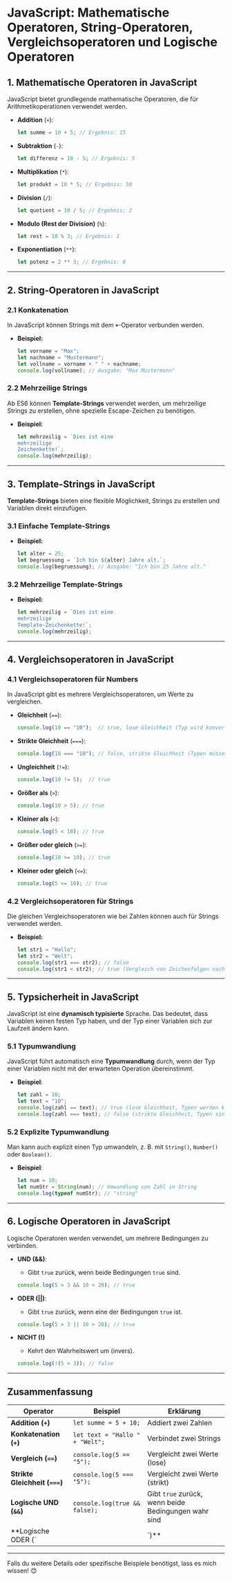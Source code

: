 
# JavaScript: Mathematische Operatoren, String-Operatoren, Vergleichsoperatoren und Logische Operatoren

## **1. Mathematische Operatoren in JavaScript**

JavaScript bietet grundlegende mathematische Operatoren, die für Arithmetikoperationen verwendet werden.

- **Addition** (`+`):
  ```javascript
  let summe = 10 + 5; // Ergebnis: 15
  ```

- **Subtraktion** (`-`):
  ```javascript
  let differenz = 10 - 5; // Ergebnis: 5
  ```

- **Multiplikation** (`*`):
  ```javascript
  let produkt = 10 * 5; // Ergebnis: 50
  ```

- **Division** (`/`):
  ```javascript
  let quotient = 10 / 5; // Ergebnis: 2
  ```

- **Modulo (Rest der Division)** (`%`):
  ```javascript
  let rest = 10 % 3; // Ergebnis: 1
  ```

- **Exponentiation** (`**`):
  ```javascript
  let potenz = 2 ** 3; // Ergebnis: 8
  ```

---

## **2. String-Operatoren in JavaScript**

### **2.1 Konkatenation**
In JavaScript können Strings mit dem **`+`**-Operator verbunden werden.

- **Beispiel:**
  ```javascript
  let vorname = "Max";
  let nachname = "Mustermann";
  let vollname = vorname + " " + nachname;
  console.log(vollname); // Ausgabe: "Max Mustermann"
  ```

### **2.2 Mehrzeilige Strings**
Ab ES6 können **Template-Strings** verwendet werden, um mehrzeilige Strings zu erstellen, ohne spezielle Escape-Zeichen zu benötigen.

- **Beispiel:**
  ```javascript
  let mehrzeilig = `Dies ist eine
  mehrzeilige
  Zeichenkette!`;
  console.log(mehrzeilig);
  ```

---

## **3. Template-Strings in JavaScript**

**Template-Strings** bieten eine flexible Möglichkeit, Strings zu erstellen und Variablen direkt einzufügen.

### **3.1 Einfache Template-Strings**
- **Beispiel:**
  ```javascript
  let alter = 25;
  let begruessung = `Ich bin ${alter} Jahre alt.`;
  console.log(begruessung); // Ausgabe: "Ich bin 25 Jahre alt."
  ```

### **3.2 Mehrzeilige Template-Strings**
- **Beispiel:**
  ```javascript
  let mehrzeilig = `Dies ist eine
  mehrzeilige
  Template-Zeichenkette!`;
  console.log(mehrzeilig);
  ```

---

## **4. Vergleichsoperatoren in JavaScript**

### **4.1 Vergleichsoperatoren für Numbers**
In JavaScript gibt es mehrere Vergleichsoperatoren, um Werte zu vergleichen.

- **Gleichheit** (`==`):
  ```javascript
  console.log(10 == "10");  // true, lose Gleichheit (Typ wird konvertiert)
  ```

- **Strikte Gleichheit** (`===`):
  ```javascript
  console.log(10 === "10"); // false, strikte Gleichheit (Typen müssen gleich sein)
  ```

- **Ungleichheit** (`!=`):
  ```javascript
  console.log(10 != 5);  // true
  ```

- **Größer als** (`>`):
  ```javascript
  console.log(10 > 5); // true
  ```

- **Kleiner als** (`<`):
  ```javascript
  console.log(5 < 10); // true
  ```

- **Größer oder gleich** (`>=`):
  ```javascript
  console.log(10 >= 10); // true
  ```

- **Kleiner oder gleich** (`<=`):
  ```javascript
  console.log(5 <= 10); // true
  ```

### **4.2 Vergleichsoperatoren für Strings**
Die gleichen Vergleichsoperatoren wie bei Zahlen können auch für Strings verwendet werden.

- **Beispiel:**
  ```javascript
  let str1 = "Hallo";
  let str2 = "Welt";
  console.log(str1 === str2); // false
  console.log(str1 < str2); // true (Vergleich von Zeichenfolgen nach lexikographischer Reihenfolge)
  ```

---

## **5. Typsicherheit in JavaScript**

JavaScript ist eine **dynamisch typisierte** Sprache. Das bedeutet, dass Variablen keinen festen Typ haben, und der Typ einer Variablen sich zur Laufzeit ändern kann.

### **5.1 Typumwandlung**
JavaScript führt automatisch eine **Typumwandlung** durch, wenn der Typ einer Variablen nicht mit der erwarteten Operation übereinstimmt.

- **Beispiel**:
  ```javascript
  let zahl = 10;
  let text = "10";
  console.log(zahl == text); // true (lose Gleichheit, Typen werden konvertiert)
  console.log(zahl === text); // false (strikte Gleichheit, Typen sind unterschiedlich)
  ```

### **5.2 Explizite Typumwandlung**
Man kann auch explizit einen Typ umwandeln, z. B. mit `String()`, `Number()` oder `Boolean()`.

- **Beispiel**:
  ```javascript
  let num = 10;
  let numStr = String(num); // Umwandlung von Zahl in String
  console.log(typeof numStr); // "string"
  ```

---

## **6. Logische Operatoren in JavaScript**

Logische Operatoren werden verwendet, um mehrere Bedingungen zu verbinden.

- **UND (&&)**:
  - Gibt `true` zurück, wenn beide Bedingungen `true` sind.
  ```javascript
  console.log(5 > 3 && 10 < 20); // true
  ```

- **ODER (||)**:
  - Gibt `true` zurück, wenn eine der Bedingungen `true` ist.
  ```javascript
  console.log(5 > 3 || 10 > 20); // true
  ```

- **NICHT (!)**
  - Kehrt den Wahrheitswert um (invers).
  ```javascript
  console.log(!(5 > 3)); // false
  ```

---

## **Zusammenfassung**

| **Operator**            | **Beispiel**                    | **Erklärung**                    |
|-------------------------|---------------------------------|----------------------------------|
| **Addition (`+`)**       | `let summe = 5 + 10;`          | Addiert zwei Zahlen              |
| **Konkatenation (`+`)**  | `let text = "Hallo " + "Welt";`| Verbindet zwei Strings           |
| **Vergleich (`==`)**     | `console.log(5 == "5");`       | Vergleicht zwei Werte (lose)     |
| **Strikte Gleichheit (`===`)** | `console.log(5 === "5");`   | Vergleicht zwei Werte (strikt)   |
| **Logische UND (`&&`)**  | `console.log(true && false);`  | Gibt `true` zurück, wenn beide Bedingungen wahr sind |
| **Logische ODER (`||`)** | `console.log(true || false);`  | Gibt `true` zurück, wenn eine Bedingung wahr ist   |

---

Falls du weitere Details oder spezifische Beispiele benötigst, lass es mich wissen! 😊
